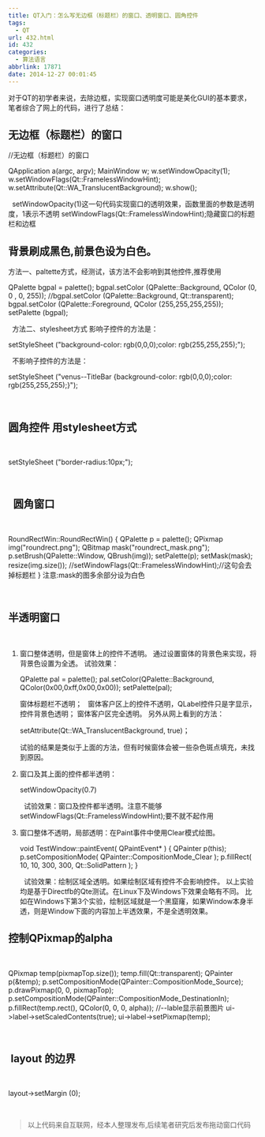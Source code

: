 ```yaml
---
title: QT入门：怎么写无边框（标题栏）的窗口、透明窗口、圆角控件
tags:
  - QT
url: 432.html
id: 432
categories:
  - 算法语言
abbrlink: 17871
date: 2014-12-27 00:01:45
---
```


对于QT的初学者来说，去除边框，实现窗口透明度可能是美化GUI的基本要求，笔者综合了网上的代码，进行了总结：

无边框（标题栏）的窗口
-----------

//无边框（标题栏）的窗口

QApplication a(argc, argv); 
 MainWindow w; 
 w.setWindowOpacity(1);
 w.setWindowFlags(Qt::FramelessWindowHint);
 w.setAttribute(Qt::WA_TranslucentBackground);
 w.show();

  setWindowOpacity(1)这一句代码实现窗口的透明效果，函数里面的参数是透明度，1表示不透明 setWindowFlags(Qt::FramelessWindowHint);隐藏窗口的标题栏和边框  

背景刷成黑色,前景色设为白色。
---------------

方法一、paltette方式，经测试，该方法不会影响到其他控件,推荐使用  

QPalette bgpal = palette();
bgpal.setColor (QPalette::Background, QColor (0, 0 , 0, 255));
//bgpal.setColor (QPalette::Background, Qt::transparent);
bgpal.setColor (QPalette::Foreground, QColor (255,255,255,255)); 
setPalette (bgpal);

  方法二、stylesheet方式 影响子控件的方法是：  

setStyleSheet ("background-color: rgb(0,0,0);color: rgb(255,255,255);");

  不影响子控件的方法是：  

setStyleSheet ("venus--TitleBar {background-color: rgb(0,0,0);color: rgb(255,255,255);}");

   

圆角控件 用stylesheet方式
------------------

 

setStyleSheet ("border-radius:10px;");

 

  圆角窗口 
-------

 

RoundRectWin::RoundRectWin() { QPalette p = palette(); QPixmap img("roundrect.png");
    QBitmap mask("roundrect_mask.png");
    p.setBrush(QPalette::Window, QBrush(img));
    setPalette(p);
    setMask(mask);
    resize(img.size());
    //setWindowFlags(Qt::FramelessWindowHint);//这句会去掉标题栏 } 注意:mask的图多余部分设为白色

   

半透明窗口
-----

 

1.  窗口整体透明，但是窗体上的控件不透明。 通过设置窗体的背景色来实现，将背景色设置为全透。 试验效果：
    
     QPalette pal = palette(); 
    pal.setColor(QPalette::Background, QColor(0x00,0xff,0x00,0x00)); setPalette(pal);
    
    窗体标题栏不透明；   窗体客户区上的控件不透明，QLabel控件只是字显示，控件背景色透明； 窗体客户区完全透明。 另外从网上看到的方法：
    
     setAttribute(Qt::WA_TranslucentBackground, true)；
    
    试验的结果是类似于上面的方法，但有时候窗体会被一些杂色斑点填充，未找到原因。
2.  窗口及其上面的控件都半透明： 
    
    setWindowOpacity(0.7)
    
      试验效果：窗口及控件都半透明。注意不能够setWindowFlags(Qt::FramelessWindowHint);要不就不起作用  
3.  窗口整体不透明，局部透明：在Paint事件中使用Clear模式绘图。  
    
    void TestWindow::paintEvent( QPaintEvent* ) 
    { QPainter p(this); 
     p.setCompositionMode( QPainter::CompositionMode_Clear );
     p.fillRect( 10, 10, 300, 300, Qt::SolidPattern );
     }
    
      试验效果：绘制区域全透明。如果绘制区域有控件不会影响控件。 以上实验均是基于Directfb的Qte测试。在Linux下及Windows下效果会略有不同。 比如在Windows下第3个实验，绘制区域就是一个黑窟窿，如果Window本身半透，则是Window下面的内容加上半透效果，不是全透明效果。    

控制QPixmap的alpha
---------------

   

QPixmap temp(pixmapTop.size()); 
temp.fill(Qt::transparent);
    QPainter p(&temp);
    p.setCompositionMode(QPainter::CompositionMode_Source);
    p.drawPixmap(0, 0, pixmapTop);
    p.setCompositionMode(QPainter::CompositionMode_DestinationIn);
    p.fillRect(temp.rect(), QColor(0, 0, 0, alpha)); //--lable显示前景图片
 ui->label->setScaledContents(true);
    ui->label->setPixmap(temp);

 

 layout 的边界
-----------

 

 layout->setMargin (0);

   

> 以上代码来自互联网，经本人整理发布,后续笔者研究后发布拖动窗口代码